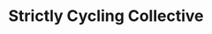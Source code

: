 ---
title: "Strictly Cycling Collective"
url: /new-york/strictly-cycling-collective/
shop: bicycle
---